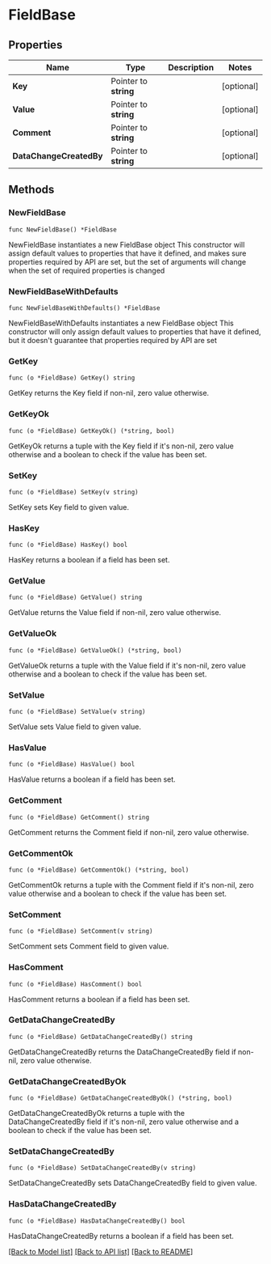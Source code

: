 # FieldBase

## Properties

Name | Type | Description | Notes
------------ | ------------- | ------------- | -------------
**Key** | Pointer to **string** |  | [optional] 
**Value** | Pointer to **string** |  | [optional] 
**Comment** | Pointer to **string** |  | [optional] 
**DataChangeCreatedBy** | Pointer to **string** |  | [optional] 

## Methods

### NewFieldBase

`func NewFieldBase() *FieldBase`

NewFieldBase instantiates a new FieldBase object
This constructor will assign default values to properties that have it defined,
and makes sure properties required by API are set, but the set of arguments
will change when the set of required properties is changed

### NewFieldBaseWithDefaults

`func NewFieldBaseWithDefaults() *FieldBase`

NewFieldBaseWithDefaults instantiates a new FieldBase object
This constructor will only assign default values to properties that have it defined,
but it doesn't guarantee that properties required by API are set

### GetKey

`func (o *FieldBase) GetKey() string`

GetKey returns the Key field if non-nil, zero value otherwise.

### GetKeyOk

`func (o *FieldBase) GetKeyOk() (*string, bool)`

GetKeyOk returns a tuple with the Key field if it's non-nil, zero value otherwise
and a boolean to check if the value has been set.

### SetKey

`func (o *FieldBase) SetKey(v string)`

SetKey sets Key field to given value.

### HasKey

`func (o *FieldBase) HasKey() bool`

HasKey returns a boolean if a field has been set.

### GetValue

`func (o *FieldBase) GetValue() string`

GetValue returns the Value field if non-nil, zero value otherwise.

### GetValueOk

`func (o *FieldBase) GetValueOk() (*string, bool)`

GetValueOk returns a tuple with the Value field if it's non-nil, zero value otherwise
and a boolean to check if the value has been set.

### SetValue

`func (o *FieldBase) SetValue(v string)`

SetValue sets Value field to given value.

### HasValue

`func (o *FieldBase) HasValue() bool`

HasValue returns a boolean if a field has been set.

### GetComment

`func (o *FieldBase) GetComment() string`

GetComment returns the Comment field if non-nil, zero value otherwise.

### GetCommentOk

`func (o *FieldBase) GetCommentOk() (*string, bool)`

GetCommentOk returns a tuple with the Comment field if it's non-nil, zero value otherwise
and a boolean to check if the value has been set.

### SetComment

`func (o *FieldBase) SetComment(v string)`

SetComment sets Comment field to given value.

### HasComment

`func (o *FieldBase) HasComment() bool`

HasComment returns a boolean if a field has been set.

### GetDataChangeCreatedBy

`func (o *FieldBase) GetDataChangeCreatedBy() string`

GetDataChangeCreatedBy returns the DataChangeCreatedBy field if non-nil, zero value otherwise.

### GetDataChangeCreatedByOk

`func (o *FieldBase) GetDataChangeCreatedByOk() (*string, bool)`

GetDataChangeCreatedByOk returns a tuple with the DataChangeCreatedBy field if it's non-nil, zero value otherwise
and a boolean to check if the value has been set.

### SetDataChangeCreatedBy

`func (o *FieldBase) SetDataChangeCreatedBy(v string)`

SetDataChangeCreatedBy sets DataChangeCreatedBy field to given value.

### HasDataChangeCreatedBy

`func (o *FieldBase) HasDataChangeCreatedBy() bool`

HasDataChangeCreatedBy returns a boolean if a field has been set.


[[Back to Model list]](../README.md#documentation-for-models) [[Back to API list]](../README.md#documentation-for-api-endpoints) [[Back to README]](../README.md)


